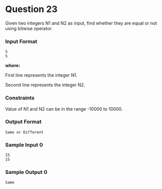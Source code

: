 # Question 23
Given two integers N1 and N2 as input, find whether they are equal or not using bitwise operator.

### Input Format
```
5
5
```
__where:__

First line represents the integer N1.

Second line represents the integer N2.

### Constraints

Value of N1 and N2 can be in the range -10000 to 10000.

### Output Format
```
Same or Different
```
### Sample Input 0
```
15
15
```
### Sample Output 0
```
Same
```
